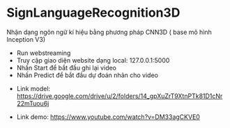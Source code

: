 # SignLanguageRecognition3D

Nhận dạng ngôn ngữ kí hiệu bằng phương pháp CNN3D ( base mô hình Inception V3)

* Run webstreaming 
* Truy cập giao diện website dạng local: 127.0.0.1:5000
* Nhấn Start để bắt đầu ghi lại video
* Nhấn Predict để bắt đầu dự đoán nhãn cho video


+ Link model: https://drive.google.com/drive/u/2/folders/14_gpXuZrT9XtnPTk81D1cNr22mTuou6j

+ Link demo: https://www.youtube.com/watch?v=DM33agCKVE0
